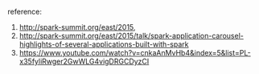 


reference:

1. http://spark-summit.org/east/2015,
2. http://spark-summit.org/east/2015/talk/spark-application-carousel-highlights-of-several-applications-built-with-spark
3. https://www.youtube.com/watch?v=cnkaAnMvHb4&index=5&list=PL-x35fyliRwger2GwWLG4vigDRGCDyzCI